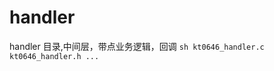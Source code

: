 # handler
handler 目录,中间层，带点业务逻辑，回调
    ```sh
        kt0646_handler.c
        kt0646_handler.h
        ...
    ```
